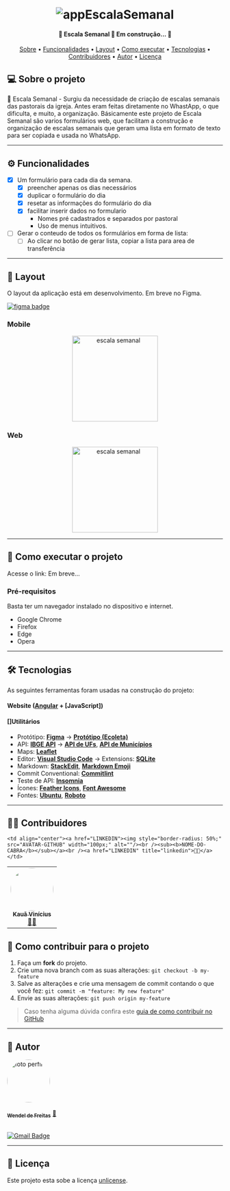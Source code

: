 <h1 align="center">
    <img alt="appEscalaSemanal" title="#appEscalaSemanal" src="./assets/img/banner.png" />
</h1>

<h4 align="center"> 
	🚧  Escala Semanal 🚀 Em construção...  🚧
</h4>

<p align="center">
 <a href="#-sobre-o-projeto">Sobre</a> •
 <a href="#-funcionalidades">Funcionalidades</a> •
 <a href="#-layout">Layout</a> • 
 <a href="#-como-executar-o-projeto">Como executar</a> • 
 <a href="#-tecnologias">Tecnologias</a> • 
 <a href="#-contribuidores">Contribuidores</a> • 
 <a href="#-autor">Autor</a> • 
 <a href="#user-content--licença">Licença</a>
</p>


## 💻 Sobre o projeto

📆 Escala Semanal - Surgiu da necessidade de criação de escalas semanais das pastorais da igreja. Antes eram feitas diretamente no WhastApp, o que dificulta, e muito, a organização.
Básicamente este projeto de Escala Semanal são varios formulários web, que facilitam a construção e organização de escalas semanais que geram uma lista em formato de texto para ser copiada e usada no WhatsApp.

---

## ⚙️ Funcionalidades

- [x] Um formulário para cada dia da semana.
  - [x] preencher apenas os dias necessários 
  - [x] duplicar o formulário do dia
  - [x] resetar as informações do formulário do dia
  - [x] facilitar inserir dados no formulario
    - Nomes pré cadastrados e separados por pastoral
    - Uso de menus intuitivos.

- [ ] Gerar o conteudo de todos os formulários em forma de lista:
  - [ ] Ao clicar no botão de gerar lista, copiar a lista para area de transferência

---

## 🎨 Layout

O layout da aplicação está em desenvolvimento. Em breve no Figma.

<a href="https://www.figma.com/file/1SxgOMojOB2zYT0Mdk28lB/Ecoleta?node-id=136%3A546">
  <img alt="figma badge" src="https://img.shields.io/badge/Acessar%20Layout%20-Figma-%2304D361">
</a>


### Mobile

<p align="center">
  <img alt="escala semanal" title="#escala semanal" src="./assets/img/home-mobile.png" width="200px">
</p>

### Web

<p align="center" style="display: flex; align-items: flex-start; justify-content: center;">
  <img alt="escala semanal" title="#escala semanal" src="./assets/img/home-mobile.png" width="200px">
</p>

---

## 🚀 Como executar o projeto

Acesse o link: Em breve...

### Pré-requisitos

Basta ter um navegador instalado no dispositivo e internet.
- Google Chrome
- Firefox
- Edge
- Opera

---

## 🛠 Tecnologias

As seguintes ferramentas foram usadas na construção do projeto:

#### **Website**  ([Angular](https://angular.io/)  +  [JavaScript])

#### []**Utilitários**

-   Protótipo:  **[Figma](https://www.figma.com/)**  →  **[Protótipo (Ecoleta)](https://www.figma.com/file/1SxgOMojOB2zYT0Mdk28lB/Ecoleta)**
-   API:  **[IBGE API](https://servicodados.ibge.gov.br/api/docs/localidades?versao=1)**  →  **[API de UFs](https://servicodados.ibge.gov.br/api/docs/localidades?versao=1#api-UFs-estadosGet)**,  **[API de Municípios](https://servicodados.ibge.gov.br/api/docs/localidades?versao=1#api-Municipios-estadosUFMunicipiosGet)**
-   Maps:  **[Leaflet](https://react-leaflet.js.org/en/)**
-   Editor:  **[Visual Studio Code](https://code.visualstudio.com/)**  → Extensions:  **[SQLite](https://marketplace.visualstudio.com/items?itemName=alexcvzz.vscode-sqlite)**
-   Markdown:  **[StackEdit](https://stackedit.io/)**,  **[Markdown Emoji](https://gist.github.com/rxaviers/7360908)**
-   Commit Conventional:  **[Commitlint](https://github.com/conventional-changelog/commitlint)**
-   Teste de API:  **[Insomnia](https://insomnia.rest/)**
-   Ícones:  **[Feather Icons](https://feathericons.com/)**,  **[Font Awesome](https://fontawesome.com/)**
-   Fontes:  **[Ubuntu](https://fonts.google.com/specimen/Ubuntu)**,  **[Roboto](https://fonts.google.com/specimen/Roboto)**


---

## 👨‍💻 Contribuidores


<table>
  <tr>
    <td align="center">
	<a href="https://github.com/kaua-pt/kaua-pt">
		<img style="border-radius: 50%;" src="https://avatars.githubusercontent.com/u/81399319?v=4" width="100px;" alt=""/><br />
		<sub><b>Kauã Vinícius</b></sub>
	</a><br />
	<a href="https://github.com/kaua-pt" title="Kauã Github">👨‍🚀</a>
    </td>

    <td align="center"><a href="LINKEDIN"><img style="border-radius: 50%;" src="AVATAR-GITHUB" width="100px;" alt=""/><br /><sub><b>NOME-DO-CABRA</b></sub></a><br /><a href="LINKEDIN" title="linkedin">👨‍🚀</a></td>
        
  </tr>
</table>

## 💪 Como contribuir para o projeto

1. Faça um **fork** do projeto.
2. Crie uma nova branch com as suas alterações: `git checkout -b my-feature`
3. Salve as alterações e crie uma mensagem de commit contando o que você fez: `git commit -m "feature: My new feature"`
4. Envie as suas alterações: `git push origin my-feature`
> Caso tenha alguma dúvida confira este [guia de como contribuir no GitHub](./CONTRIBUTING.md)

---

## 🦸 Autor

<a href="https://www.linkedin.com/in/wendel-de-freitas-mendes/">
 <img style="border-radius: 50%;" src="https://avatars.githubusercontent.com/u/19244954?v=4" width="100px;" alt="foto perfil"/>
 <br /><br />
 <sub><b>Wendel de Freitas</b></sub></a> <a href="https://www.linkedin.com/in/wendel-de-freitas-mendes/" title="autor Linkedin">🚀</a>
 <br /><br />

[![Gmail Badge](https://img.shields.io/badge/-wendinhodefreitas@gmail.com-c14438?style=flat-square&logo=Gmail&logoColor=white&link=mailto:wendinhodefreitas@gmail.com)](mailto:wendinhodefreitas@gmail.com)

---

## 📝 Licença

Este projeto esta sobe a licença [unlicense](./LICENSE).
